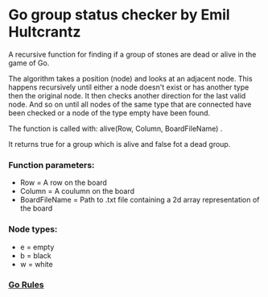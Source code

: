 # Go group status checker by Emil Hultcrantz

A recursive function for finding if a group of stones are dead or alive in the game of Go.

The algorithm takes a position (node) and looks at an adjacent node. This happens recursively until either a node doesn't exist or has another type then the original node. It then checks another direction for the last valid node. And so on until all nodes of the same type that are connected have been checked or a node of the type empty have been found.

The function is called with: alive(Row, Column, BoardFileName) .

It returns true for a group which is alive and false fot a dead group.

### Function parameters:

* Row =  A row on the board
* Column = A coulumn on the board
* BoardFileName = Path to .txt file containing a 2d array representation of the board

### Node types:

* e = empty
* b = black
* w = white

### [Go Rules](https://en.wikipedia.org/wiki/Rules_of_Go)

